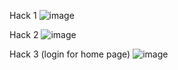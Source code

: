 Hack 1
![image](https://user-images.githubusercontent.com/89167181/163705962-d6b8d280-df9c-4874-a5e7-93f7e74d27a1.png)

Hack 2
![image](https://user-images.githubusercontent.com/89167181/163705981-e6ca7a15-c9e4-491a-9fed-6d9f6e049ce6.png)

Hack 3 (login for home page)
![image](https://user-images.githubusercontent.com/89167181/163706034-202fe5e8-0cb6-4cb9-b469-7dc006856c1e.png)
